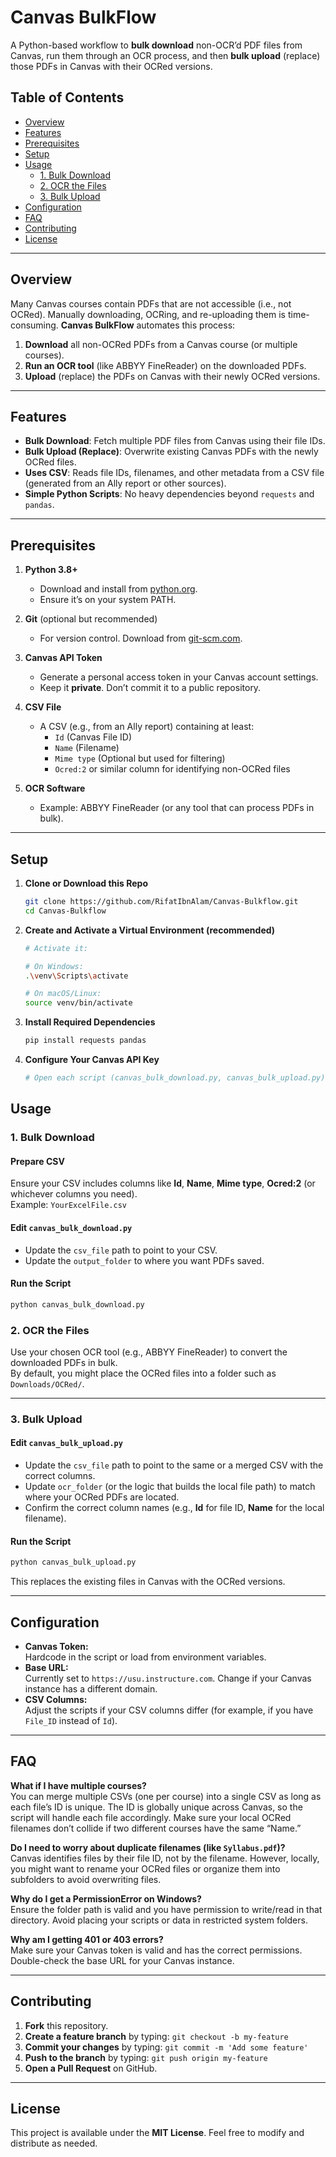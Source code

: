 # Canvas BulkFlow

A Python-based workflow to **bulk download** non-OCR’d PDF files from Canvas, run them through an OCR process, and then **bulk upload** (replace) those PDFs in Canvas with their OCRed versions.

## Table of Contents
- [Overview](#overview)
- [Features](#features)
- [Prerequisites](#prerequisites)
- [Setup](#setup)
- [Usage](#usage)
  - [1. Bulk Download](#1-bulk-download)
  - [2. OCR the Files](#2-ocr-the-files)
  - [3. Bulk Upload](#3-bulk-upload)
- [Configuration](#configuration)
- [FAQ](#faq)
- [Contributing](#contributing)
- [License](#license)

---

## Overview

Many Canvas courses contain PDFs that are not accessible (i.e., not OCRed). Manually downloading, OCRing, and re-uploading them is time-consuming. **Canvas BulkFlow** automates this process:

1. **Download** all non-OCRed PDFs from a Canvas course (or multiple courses).
2. **Run an OCR tool** (like ABBYY FineReader) on the downloaded PDFs.
3. **Upload** (replace) the PDFs on Canvas with their newly OCRed versions.

---

## Features

- **Bulk Download**: Fetch multiple PDF files from Canvas using their file IDs.
- **Bulk Upload (Replace)**: Overwrite existing Canvas PDFs with the newly OCRed files.
- **Uses CSV**: Reads file IDs, filenames, and other metadata from a CSV file (generated from an Ally report or other sources).
- **Simple Python Scripts**: No heavy dependencies beyond `requests` and `pandas`.

---

## Prerequisites

1. **Python 3.8+**  
   - Download and install from [python.org](https://www.python.org/downloads/).  
   - Ensure it’s on your system PATH.

2. **Git** (optional but recommended)  
   - For version control. Download from [git-scm.com](https://git-scm.com/).

3. **Canvas API Token**  
   - Generate a personal access token in your Canvas account settings.  
   - Keep it **private**. Don’t commit it to a public repository.

4. **CSV File**  
   - A CSV (e.g., from an Ally report) containing at least:
     - `Id` (Canvas File ID)
     - `Name` (Filename)
     - `Mime type` (Optional but used for filtering)
     - `Ocred:2` or similar column for identifying non-OCRed files

5. **OCR Software**  
   - Example: ABBYY FineReader (or any tool that can process PDFs in bulk).

---

## Setup

1. **Clone or Download this Repo**  
   ```bash
   git clone https://github.com/RifatIbnAlam/Canvas-Bulkflow.git
   cd Canvas-Bulkflow
   
2. **Create and Activate a Virtual Environment (recommended)**
   ```bash
   # Activate it:

   # On Windows:
   .\venv\Scripts\activate

   # On macOS/Linux:
   source venv/bin/activate


3. **Install Required Dependencies**
   ```bash
   pip install requests pandas

   
4. **Configure Your Canvas API Key**
   ```bash
   # Open each script (canvas_bulk_download.py, canvas_bulk_upload.py) and update canvas_token with your actual Canvas token

## Usage

### 1. Bulk Download

#### Prepare CSV
Ensure your CSV includes columns like **Id**, **Name**, **Mime type**, **Ocred:2** (or whichever columns you need).  
Example: `YourExcelFile.csv`

#### Edit `canvas_bulk_download.py`
- Update the `csv_file` path to point to your CSV.
- Update the `output_folder` to where you want PDFs saved.

#### Run the Script
   ```bash
   python canvas_bulk_download.py
   ```

### 2. OCR the Files

Use your chosen OCR tool (e.g., ABBYY FineReader) to convert the downloaded PDFs in bulk.  
By default, you might place the OCRed files into a folder such as `Downloads/OCRed/`.

---

### 3. Bulk Upload

#### Edit `canvas_bulk_upload.py`
- Update the `csv_file` path to point to the same or a merged CSV with the correct columns.
- Update `ocr_folder` (or the logic that builds the local file path) to match where your OCRed PDFs are located.
- Confirm the correct column names (e.g., **Id** for file ID, **Name** for the local filename).

#### Run the Script
   ```bash
   python canvas_bulk_upload.py
   ```
This replaces the existing files in Canvas with the OCRed versions.

---

## Configuration

- **Canvas Token:**  
  Hardcode in the script or load from environment variables.
- **Base URL:**  
  Currently set to `https://usu.instructure.com`. Change if your Canvas instance has a different domain.
- **CSV Columns:**  
  Adjust the scripts if your CSV columns differ (for example, if you have `File_ID` instead of `Id`).

---

## FAQ

**What if I have multiple courses?**  
You can merge multiple CSVs (one per course) into a single CSV as long as each file’s ID is unique. The ID is globally unique across Canvas, so the script will handle each file accordingly. Make sure your local OCRed filenames don’t collide if two different courses have the same “Name.”

**Do I need to worry about duplicate filenames (like `Syllabus.pdf`)?**  
Canvas identifies files by their file ID, not by the filename. However, locally, you might want to rename your OCRed files or organize them into subfolders to avoid overwriting files.

**Why do I get a PermissionError on Windows?**  
Ensure the folder path is valid and you have permission to write/read in that directory. Avoid placing your scripts or data in restricted system folders.

**Why am I getting 401 or 403 errors?**  
Make sure your Canvas token is valid and has the correct permissions. Double-check the base URL for your Canvas instance.

---

## Contributing

1. **Fork** this repository.
2. **Create a feature branch** by typing: `git checkout -b my-feature`
3. **Commit your changes** by typing: `git commit -m 'Add some feature'`
4. **Push to the branch** by typing: `git push origin my-feature`
5. **Open a Pull Request** on GitHub.

---

## License

This project is available under the **MIT License**. Feel free to modify and distribute as needed.
